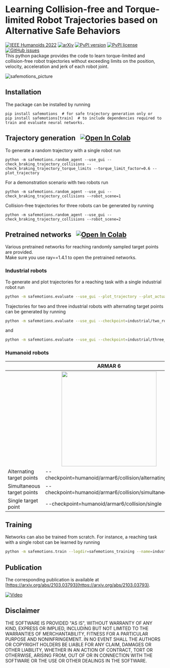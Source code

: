 # Learning Collision-free and Torque-limited Robot Trajectories based on Alternative Safe Behaviors 
[![IEEE Humanoids 2022](https://img.shields.io/badge/Humanoids-2022-%3C%3E)](https://www.humanoids2022.org/)
[![arXiv](https://img.shields.io/badge/arXiv-2103.03793-B31B1B)](https://arxiv.org/abs/2103.03793)
[![PyPI version](https://img.shields.io/pypi/v/safemotions)](https://pypi.python.org/pypi/safemotions)
[![PyPI license](https://img.shields.io/pypi/l/safemotions)](https://pypi.python.org/pypi/safemotions)
[![GitHub issues](https://img.shields.io/github/issues/translearn/safemotions)](https://github.com/translearn/safemotions/issues/)<br>
This python package provides the code to learn torque-limited and collision-free robot trajectories without exceeding limits on the position, velocity, acceleration and jerk of each robot joint.

![safemotions_picture](https://user-images.githubusercontent.com/51738372/116555683-f32d7680-a8fc-11eb-8cce-b01931c6ba58.png)

## Installation

The package can be installed by running

    pip install safemotions  # for safe trajectory generation only or
    pip install safemotions[train]  # to include dependencies required to train and evaluate neural networks.

## Trajectory generation &nbsp; [![Open In Colab](https://colab.research.google.com/assets/colab-badge.svg)](https://colab.research.google.com/github/translearn/notebooks/blob/main/safemotions_random_agent_demo.ipynb)

To generate a random trajectory with a single robot run

    python -m safemotions.random_agent --use_gui --check_braking_trajectory_collisions --check_braking_trajectory_torque_limits --torque_limit_factor=0.6 --plot_trajectory

For a demonstration scenario with two robots run

    python -m safemotions.random_agent --use_gui --check_braking_trajectory_collisions --robot_scene=1

Collision-free trajectories for three robots can be generated by running

    python -m safemotions.random_agent --use_gui --check_braking_trajectory_collisions --robot_scene=2


## Pretrained networks &nbsp; [![Open In Colab](https://colab.research.google.com/assets/colab-badge.svg)](https://colab.research.google.com/github/translearn/notebooks/blob/main/safemotions_trained_networks_demo.ipynb)

Various pretrained networks for reaching randomly sampled target points are provided. \
Make sure you use ray==1.4.1 to open the pretrained networks.  

### Industrial robots 
To generate and plot trajectories for a reaching task with a single industrial robot run

```bash
python -m safemotions.evaluate --use_gui --plot_trajectory --plot_actual_torques --checkpoint=industrial/one_robot/collision 
```
Trajectories for two and three industrial robots with alternating target points can be generated by running

```bash
python -m safemotions.evaluate --use_gui --checkpoint=industrial/two_robots/collision/alternating  
```
and
```bash
python -m safemotions.evaluate --use_gui --checkpoint=industrial/three_robots/collision/alternating  
```

### Humanoid robots 

<table width="100%">
    <thead>
        <tr>
            <th style="text-align:center; width: 36%"></th>
            <th style="text-align:center; width: 32%">ARMAR 6</th>
            <th style="text-align:center; width: 32%">ARMAR 6x4</th>
        </tr>
    </thead>
    <tbody>
        <tr>
            <td style="text-align:center;"></td>
            <td style="text-align:center;"><img src="https://user-images.githubusercontent.com/51738372/130495206-be360e87-2444-4481-86eb-44df5c949880.png" width="300"></td>
           <td style="text-align:center;"><img src="https://user-images.githubusercontent.com/51738372/130494311-0c5e0265-30fc-4a54-962d-a853f16d7cbc.png" width="300"></td>
        </tr>
        <tr>
            <td style="text-align:left;">Alternating target points </td>
            <td style="text-align:left"> --checkpoint=humanoid/armar6/collision/alternating
            </td>
            <td style="text-align:left"> --checkpoint=humanoid/armar6_x4/collision/alternating
            </td>
        </tr>
        <tr>
            <td style="text-align:left;">Simultaneous target points </td>
            <td style="text-align:left"> --checkpoint=humanoid/armar6/collision/simultaneous
            </td>
            <td style="text-align:left"> --checkpoint=humanoid/armar6_x4/collision/simultaneous
            </td>
        </tr>
         <tr>
            <td style="text-align:left;">Single target point </td>
            <td style="text-align:left"> --checkpoint=humanoid/armar6/collision/single
            </td>
            <td style="text-align:left"> --checkpoint=humanoid/armar6_x4/collision/single
            </td>
        </tr>
    </tbody>
</table>



## Training

Networks can also be trained from scratch. For instance, a reaching task with a single robot can be learned by running 
```bash
python -m safemotions.train --logdir=safemotions_training --name=industrial_one_robot_collision --robot_scene=0 --online_trajectory_time_step=0.1 --hidden_layer_activation=swish --online_trajectory_duration=8.0 --obstacle_scene=3 --use_target_points --target_point_sequence=0 --target_point_cartesian_range_scene=0 --target_link_offset="[0, 0, 0.126]" --target_point_radius=0.065 --obs_add_target_point_pos --obs_add_target_point_relative_pos --check_braking_trajectory_collisions --closest_point_safety_distance=0.01 --acc_limit_factor_braking=1.0 --jerk_limit_factor_braking=1.0 --punish_action --action_punishment_min_threshold=0.95 --action_max_punishment=0.4  --target_point_reached_reward_bonus=5  --pos_limit_factor=1.0 --vel_limit_factor=1.0 --acc_limit_factor=1.0 --jerk_limit_factor=1.0 --torque_limit_factor=1.0 --punish_braking_trajectory_min_distance --braking_trajectory_min_distance_max_threshold=0.05 --braking_trajectory_max_punishment=0.5 --last_layer_activation=tanh --solver_iterations=50 --normalize_reward_to_initial_target_point_distance --collision_check_time=0.033 --iterations_per_checkpoint=50 --time=200
```

## Publication
The corresponding publication is available at [https://arxiv.org/abs/2103.03793](https://arxiv.org/abs/2103.03793).

[![Video](https://user-images.githubusercontent.com/51738372/196687365-0adb05c7-88ec-423f-86bd-f0600e62ea82.png)](https://youtu.be/U2OWsQrt-40)


## Disclaimer

THE SOFTWARE IS PROVIDED "AS IS", WITHOUT WARRANTY OF ANY KIND, EXPRESS OR IMPLIED, INCLUDING BUT NOT LIMITED TO THE WARRANTIES OF MERCHANTABILITY, FITNESS FOR A PARTICULAR PURPOSE AND NONINFRINGEMENT. IN NO EVENT SHALL THE AUTHORS OR COPYRIGHT HOLDERS BE LIABLE FOR ANY CLAIM, DAMAGES OR OTHER LIABILITY, WHETHER IN AN ACTION OF CONTRACT, TORT OR OTHERWISE, ARISING FROM, OUT OF OR IN CONNECTION WITH THE SOFTWARE OR THE USE OR OTHER DEALINGS IN THE SOFTWARE.
